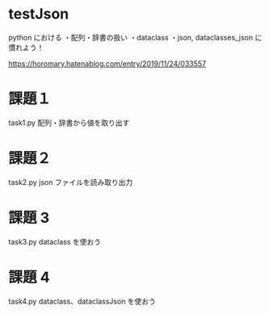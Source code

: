 # testJson

python における
・配列・辞書の扱い
・dataclass
・json, dataclasses_json
に慣れよう！

https://horomary.hatenablog.com/entry/2019/11/24/033557

# 課題１

task1.py
配列・辞書から値を取り出す

# 課題２

task2.py
json ファイルを読み取り出力

# 課題 3

task3.py
dataclass を使おう

# 課題 4

task4.py
dataclass、dataclassJson を使おう
